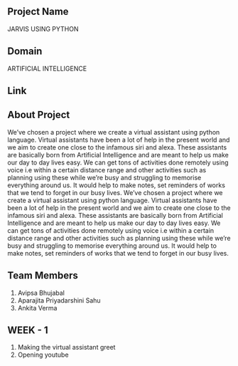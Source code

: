 ## Project Name

JARVIS USING PYTHON

## Domain

ARTIFICIAL INTELLIGENCE

## Link



## About Project

We’ve chosen a project where we create a virtual assistant using python language. 
Virtual assistants have been a lot of help in the present world and we aim to create one close to the infamous siri and alexa. 
These assistants are basically born from Artificial Intelligence and are meant to help us make our day to day lives easy.
We can get tons of activities done remotely using voice i.e within a certain distance range and other activities such as planning using these while we’re busy 
and struggling to memorise everything around us. It would help to make notes, set reminders of works that we tend to forget in our busy lives.
We’ve chosen a project where we create a virtual assistant using python language. Virtual assistants have been a lot of help in the present world and we aim to 
create one close to the infamous siri and alexa. These assistants are basically born from Artificial Intelligence and are meant to help us make our day to day lives easy. 
We can get tons of activities done remotely using voice i.e within a certain distance range and other activities such as planning using these while
we’re busy and struggling to memorise everything around us. It would help to make notes, set reminders of works that we tend to forget in our busy lives. 

## Team Members

 1. Avipsa Bhujabal
 2. Aparajita Priyadarshini Sahu
 3. Ankita Verma

## WEEK - 1

 1. Making the virtual assistant greet
 2. Opening youtube 
